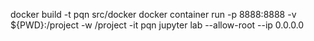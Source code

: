 docker build -t pqn src/docker
docker container run -p 8888:8888 -v ${PWD}:/project -w /project  -it pqn jupyter lab --allow-root --ip 0.0.0.0